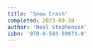 ```yaml
---
title: 'Snow Crash'
completed: 2023-09-30
author: 'Neal Stephenson'
isbn: '978-0-593-59973-0'
---
```


